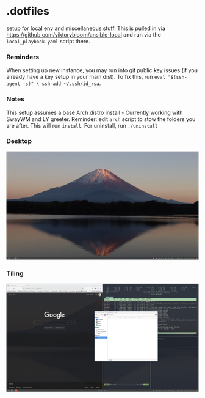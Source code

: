 # .dotfiles
setup for local env and miscellaneous stuff.
This is pulled in via https://github.com/viktorybloom/ansible-local and run via the `local_playbook.yaml` script there. 

### Reminders
When setting up new instance, you may run into git public key issues (if you already have a key setup in your main dist).
To fix this, run `eval "$(ssh-agent -s)" \ ssh-add ~/.ssh/id_rsa`. 

### Notes
This setup assumes a base Arch distro install - Currently working with SwayWM and LY greeter. 
Reminder: edit `arch` script to stow the folders you are after. This will run `install`. 
For uninstall, run `./uninstall`

### Desktop

![Desktop Screenshot](./misc/Desktop.png)

### Tiling

![Tiling Screenshot](./misc/Tiling.png)

